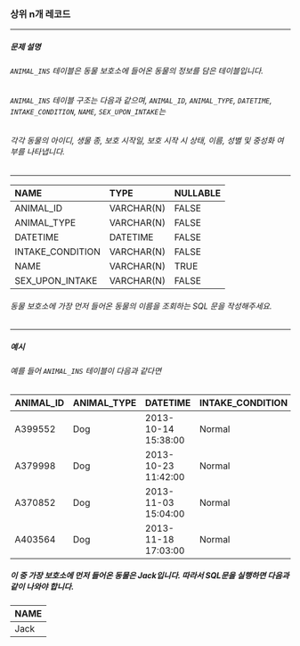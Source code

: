 ### 상위 n개 레코드

***

##### 문제 설명
###### `ANIMAL_INS` 테이블은 동물 보호소에 들어온 동물의 정보를 담은 테이블입니다.
###### `ANIMAL_INS` 테이블 구조는 다음과 같으며, `ANIMAL_ID`, `ANIMAL_TYPE`, `DATETIME`, `INTAKE_CONDITION`, `NAME`, `SEX_UPON_INTAKE`는 
###### 각각 동물의 아이디, 생물 종, 보호 시작일, 보호 시작 시 상태, 이름, 성별 및 중성화 여부를 나타냅니다.

***

NAME            |	TYPE      |	NULLABLE|
|:--            |:--        |:--
ANIMAL_ID       |	VARCHAR(N)|	FALSE   |
ANIMAL_TYPE     |	VARCHAR(N)|	FALSE   |
DATETIME        |	DATETIME  |	FALSE   |
INTAKE_CONDITION|	VARCHAR(N)|	FALSE   |
NAME            |	VARCHAR(N)|	TRUE    |
SEX_UPON_INTAKE |	VARCHAR(N)|	FALSE   |

###### 동물 보호소에 가장 먼저 들어온 동물의 이름을 조회하는 SQL 문을 작성해주세요.

***

##### 예시
###### 예를 들어 `ANIMAL_INS` 테이블이 다음과 같다면

ANIMAL_ID|ANIMAL_TYPE|	DATETIME           |	INTAKE_CONDITION|	NAME    |	SEX_UPON_INTAKE|
|:--     |:--        |:--                  |:--               |:--      |:--
A399552	 |Dog        |	2013-10-14 15:38:00|	Normal          |	Jack    |	Neutered Male  |
A379998	 |Dog        |	2013-10-23 11:42:00|	Normal          |	Disciple|	Intact Male    |
A370852	 |Dog        |	2013-11-03 15:04:00|	Normal          |	Katie   |	Spayed Female  |
A403564	 |Dog        |	2013-11-18 17:03:00|	Normal          |	Anna    |	Spayed Female  |

##### 이 중 가장 보호소에 먼저 들어온 동물은 Jack입니다. 따라서 SQL문을 실행하면 다음과 같이 나와야 합니다.

NAME|
|:--
Jack|
